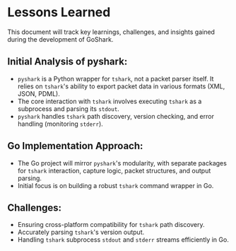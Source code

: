 # Lessons Learned

This document will track key learnings, challenges, and insights gained during the development of GoShark.

## Initial Analysis of pyshark:
- `pyshark` is a Python wrapper for `tshark`, not a packet parser itself. It relies on `tshark`'s ability to export packet data in various formats (XML, JSON, PDML).
- The core interaction with `tshark` involves executing `tshark` as a subprocess and parsing its `stdout`.
- `pyshark` handles `tshark` path discovery, version checking, and error handling (monitoring `stderr`).

## Go Implementation Approach:
- The Go project will mirror `pyshark`'s modularity, with separate packages for `tshark` interaction, capture logic, packet structures, and output parsing.
- Initial focus is on building a robust `tshark` command wrapper in Go.

## Challenges:
- Ensuring cross-platform compatibility for `tshark` path discovery.
- Accurately parsing `tshark`'s version output.
- Handling `tshark` subprocess `stdout` and `stderr` streams efficiently in Go.

